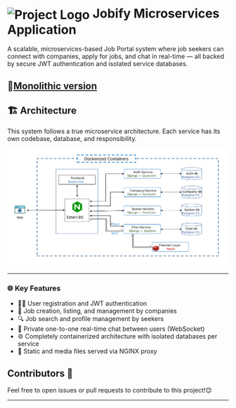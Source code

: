 # <img align="center" src="https://raw.githubusercontent.com/marwin1991/profile-technology-icons/refs/heads/main/icons/docker.png" alt="Project Logo" width="40"> Jobify Microservices Application 

A scalable, microservices-based Job Portal system where job seekers can connect with companies, apply for jobs, and chat in real-time — all backed by secure JWT authentication and isolated service databases.

📎[Monolithic version](https://github.com/sravan-kumar-ta/Multi-Container-Django-React-Application)
---

## 🏗 Architecture

This system follows a true microservice architecture. Each service has its own codebase, database, and responsibility.

<img width="810" alt="workflow-diagram" src="workflow-diagram.png" />

---

### 🌐 Key Features
- 🧑‍💼 User registration and JWT authentication
- 💼 Job creation, listing, and management by companies
- 🔍 Job search and profile management by seekers
- 💬 Private one-to-one real-time chat between users (WebSocket)
- ⚙️ Completely containerized architecture with isolated databases per service
- 📁 Static and media files served via NGINX proxy

## Contributors 🤝

Feel free to open issues or pull requests to contribute to this project!😊

-----